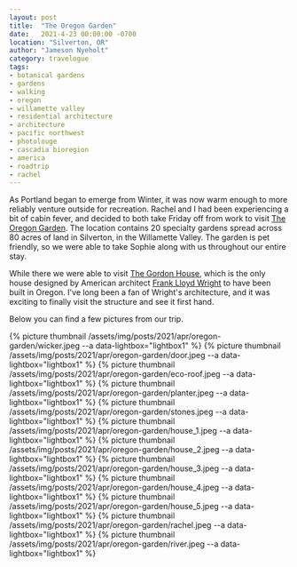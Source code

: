 ```yaml
---
layout: post
title:  "The Oregon Garden"
date:   2021-4-23 00:00:00 -0700
location: "Silverton, OR"
author: "Jameson Nyeholt"
category: travelogue
tags:
- botanical gardens
- gardens
- walking
- oregon
- willamette valley
- residential architecture
- architecture
- pacific northwest
- photolouge
- cascadia bioregion
- america
- roadtrip
- rachel
---
```


As Portland began to emerge from Winter, it was now warm enough to more reliably venture outside for recreation.  Rachel and I had been experiencing a bit of cabin fever, and decided to both take Friday off from work to visit [The Oregon Garden](https://www.oregongarden.org/).  The location contains 20 specialty gardens spread across 80 acres of land in Silverton, in the Willamette Valley.  The garden is pet friendly, so we were able to take Sophie along with us throughout our entire stay.  

While there we were able to visit [The Gordon House](http://thegordonhouse.org/), which is the only house designed by American architect [Frank Lloyd Wright](https://en.wikipedia.org/wiki/Frank_Lloyd_Wright) to have been built in Oregon.  I've long been a fan of Wright's architecture, and it was exciting to finally visit the structure and see it first hand.

Below you can find a few pictures from our trip.

{% picture thumbnail /assets/img/posts/2021/apr/oregon-garden/wicker.jpeg --a data-lightbox="lightbox1" %}
{% picture thumbnail /assets/img/posts/2021/apr/oregon-garden/door.jpeg --a data-lightbox="lightbox1" %}
{% picture thumbnail /assets/img/posts/2021/apr/oregon-garden/eco-roof.jpeg --a data-lightbox="lightbox1" %}
{% picture thumbnail /assets/img/posts/2021/apr/oregon-garden/planter.jpeg --a data-lightbox="lightbox1" %}
{% picture thumbnail /assets/img/posts/2021/apr/oregon-garden/stones.jpeg --a data-lightbox="lightbox1" %}
{% picture thumbnail /assets/img/posts/2021/apr/oregon-garden/house_1.jpeg --a data-lightbox="lightbox1" %}
{% picture thumbnail /assets/img/posts/2021/apr/oregon-garden/house_2.jpeg --a data-lightbox="lightbox1" %}
{% picture thumbnail /assets/img/posts/2021/apr/oregon-garden/house_3.jpeg --a data-lightbox="lightbox1" %}
{% picture thumbnail /assets/img/posts/2021/apr/oregon-garden/house_4.jpeg --a data-lightbox="lightbox1" %}
{% picture thumbnail /assets/img/posts/2021/apr/oregon-garden/house_5.jpeg --a data-lightbox="lightbox1" %}
{% picture thumbnail /assets/img/posts/2021/apr/oregon-garden/rachel.jpeg --a data-lightbox="lightbox1" %}
{% picture thumbnail /assets/img/posts/2021/apr/oregon-garden/river.jpeg --a data-lightbox="lightbox1" %}